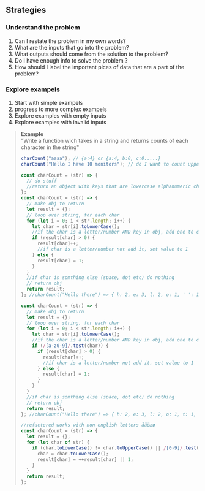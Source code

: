 ## Strategies

### Understand the problem

1. Can I restate the problem in my own words?
2. What are the inputs that go into the problem?
3. What outputs should come from the solution to the problem?
4. Do I have enough info to solve the problem ?
5. How should I label the important pices of data that are a part of the problem?

### Explore exampels

1. Start with simple exampels
2. progress to more complex exampels
3. Explore examples with empty inputs
4. Explore examples with invalid inputs

> **Example**  
> "Write a function wich takes in a string and returns counts of each character in the string"
>
> ```javascript
> charCount("aaaa"); // {a:4} or {a:4, b:0, c:0.....}
> charCount("Hello I have 10 monitors"); // do I want to count uppercase sepratley, count spaces?, numbers?
>
> const charCount = (str) => {
>   // do stuff
>   //return an object with keys that are lowercase alphanumeric charactrers, values for those characters
> };
> const charCount = (str) => {
>   // make obj to return
>   let result = {};
>   // loop over string, for each char
>   for (let i = 0; i < str.length; i++) {
>     let char = str[i].toLowerCase();
>     //if the char is a letter/number AND key in obj, add one to count
>     if (result[char] > 0) {
>       result[char]++;
>       //if char is a letter/number not add it, set value to 1
>     } else {
>       result[char] = 1;
>     }
>   }
>   //if char is somthing else (space, dot etc) do nothing
>   // return obj
>   return result;
> }; //charCount("Hello there") => { h: 2, e: 3, l: 2, o: 1, ' ': 1, t: 1, r: 1 } 90% done
>
> const charCount = (str) => {
>   // make obj to return
>   let result = {};
>   // loop over string, for each char
>   for (let i = 0; i < str.length; i++) {
>     let char = str[i].toLowerCase();
>     //if the char is a letter/number AND key in obj, add one to count
>     if (/[a-z0-9]/.test(char)) {
>       if (result[char] > 0) {
>         result[char]++;
>         //if char is a letter/number not add it, set value to 1
>       } else {
>         result[char] = 1;
>       }
>     }
>   }
>   //if char is somthing else (space, dot etc) do nothing
>   // return obj
>   return result;
> }; //charCount("Hello there") => { h: 2, e: 3, l: 2, o: 1, t: 1, r: 1 }
>
> //refactored works with non english letters åäöæø
> const charCount = (str) => {
>   let result = {};
>   for (let char of str) {
>     if (char.toLowerCase() != char.toUpperCase() || /[0-9]/.test(char)) {
>       char = char.toLowerCase();
>       result[char] = ++result[char] || 1;
>     }
>   }
>   return result;
> };
> ```
